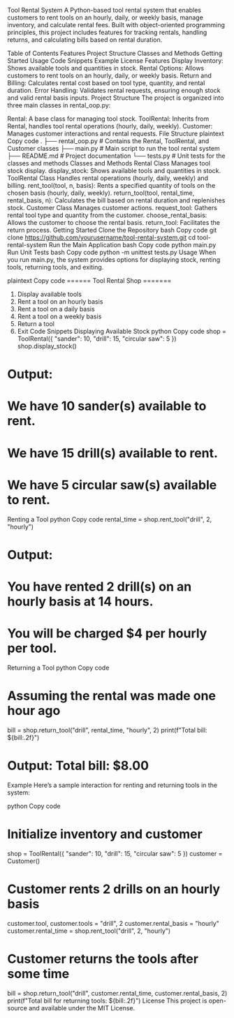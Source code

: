 Tool Rental System
A Python-based tool rental system that enables customers to rent tools on an hourly, daily, or weekly basis, manage inventory, and calculate rental fees. Built with object-oriented programming principles, this project includes features for tracking rentals, handling returns, and calculating bills based on rental duration.

Table of Contents
Features
Project Structure
Classes and Methods
Getting Started
Usage
Code Snippets
Example
License
Features
Display Inventory: Shows available tools and quantities in stock.
Rental Options: Allows customers to rent tools on an hourly, daily, or weekly basis.
Return and Billing: Calculates rental cost based on tool type, quantity, and rental duration.
Error Handling: Validates rental requests, ensuring enough stock and valid rental basis inputs.
Project Structure
The project is organized into three main classes in rental_oop.py:

Rental: A base class for managing tool stock.
ToolRental: Inherits from Rental, handles tool rental operations (hourly, daily, weekly).
Customer: Manages customer interactions and rental requests.
File Structure
plaintext
Copy code
.
├── rental_oop.py      # Contains the Rental, ToolRental, and Customer classes
├── main.py            # Main script to run the tool rental system
├── README.md          # Project documentation
└── tests.py           # Unit tests for the classes and methods
Classes and Methods
Rental Class
Manages tool stock display.
display_stock: Shows available tools and quantities in stock.
ToolRental Class
Handles rental operations (hourly, daily, weekly) and billing.
rent_tool(tool, n, basis): Rents a specified quantity of tools on the chosen basis (hourly, daily, weekly).
return_tool(tool, rental_time, rental_basis, n): Calculates the bill based on rental duration and replenishes stock.
Customer Class
Manages customer actions.
request_tool: Gathers rental tool type and quantity from the customer.
choose_rental_basis: Allows the customer to choose the rental basis.
return_tool: Facilitates the return process.
Getting Started
Clone the Repository
bash
Copy code
git clone https://github.com/yourusername/tool-rental-system.git
cd tool-rental-system
Run the Main Application
bash
Copy code
python main.py
Run Unit Tests
bash
Copy code
python -m unittest tests.py
Usage
When you run main.py, the system provides options for displaying stock, renting tools, returning tools, and exiting.

plaintext
Copy code
====== Tool Rental Shop =======
1. Display available tools
2. Rent a tool on an hourly basis
3. Rent a tool on a daily basis
4. Rent a tool on a weekly basis
5. Return a tool
6. Exit
Code Snippets
Displaying Available Stock
python
Copy code
shop = ToolRental({
    "sander": 10,
    "drill": 15,
    "circular saw": 5
})
shop.display_stock()
# Output:
# We have 10 sander(s) available to rent.
# We have 15 drill(s) available to rent.
# We have 5 circular saw(s) available to rent.
Renting a Tool
python
Copy code
rental_time = shop.rent_tool("drill", 2, "hourly")
# Output:
# You have rented 2 drill(s) on an hourly basis at 14 hours.
# You will be charged $4 per hourly per tool.
Returning a Tool
python
Copy code
# Assuming the rental was made one hour ago
bill = shop.return_tool("drill", rental_time, "hourly", 2)
print(f"Total bill: ${bill:.2f}")
# Output: Total bill: $8.00
Example
Here’s a sample interaction for renting and returning tools in the system:

python
Copy code
# Initialize inventory and customer
shop = ToolRental({
    "sander": 10,
    "drill": 15,
    "circular saw": 5
})
customer = Customer()

# Customer rents 2 drills on an hourly basis
customer.tool, customer.tools = "drill", 2
customer.rental_basis = "hourly"
customer.rental_time = shop.rent_tool("drill", 2, "hourly")

# Customer returns the tools after some time
bill = shop.return_tool("drill", customer.rental_time, customer.rental_basis, 2)
print(f"Total bill for returning tools: ${bill:.2f}")
License
This project is open-source and available under the MIT License.

